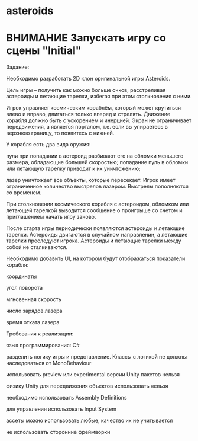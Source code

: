 # asteroids

# ВНИМАНИЕ Запускать игру со сцены "Initial"

Задание:

Необходимо разработать 2D клон оригинальной игры Asteroids.

Цель игры – получить как можно больше очков, расстреливая астероиды и летающие тарелки, избегая при этом столкновения с ними.

Игрок управляет космическим кораблём, который может крутиться влево и вправо, двигаться только вперед и стрелять. Движение корабля должно быть с ускорением и инерцией. Экран не ограничивает передвижения, а является порталом, т.е. если вы упираетесь в верхнюю границу, то появитесь с нижней.

У корабля есть два вида оружия:

пули при попадании в астероид разбивают его на обломки меньшего размера, обладающие большей скоростью; попадание пуль в обломки или летающую тарелку приводит к их уничтожению;

лазер уничтожает все объекты, которые пересекает. Игрок имеет ограниченное количество выстрелов лазером. Выстрелы пополняются со временем.

При столкновении космического корабля с астероидом, обломком или летающей тарелкой выводится сообщение о проигрыше со счетом и приглашением начать игру заново.

После старта игры периодически появляются астероиды и летающие тарелки. Астероиды двигаются в случайном направлении, а летающие тарелки преследуют игрока. Астероиды и летающие тарелки между собой не сталкиваются.

Необходимо добавить UI, на котором будут отображаться показатели корабля:

координаты

угол поворота

мгновенная скорость

число зарядов лазера

время отката лазера

Требования к реализации:

язык программирования: C#

разделить логику игры и представление. Классы с логикой не должны наследоваться от MonoBehaviour

использовать preview или experimental версии Unity пакетов нельзя

физику Unity для передвижения объектов использовать нельзя

необходимо использовать Assembly Definitions

для управления использовать Input System

ассеты можно использовать любые, качество их не учитывается

не использовать сторонние фреймворки
